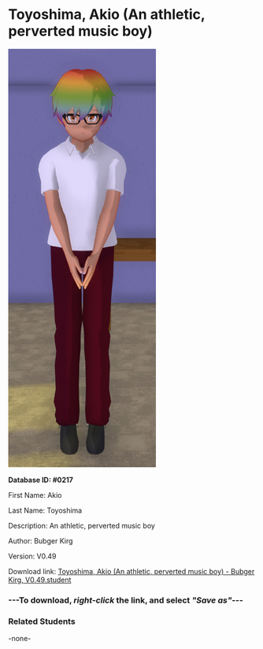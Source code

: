 # Toyoshima, Akio (An athletic, perverted music boy)

<img src="../../Files/Images/Toyoshima, Akio (An athletic, perverted music boy).png" title="Toyoshima, Akio (An athletic, perverted music boy) - Bubger Kirg, V0.49">

**Database ID: #0217**

First Name: Akio

Last Name: Toyoshima

Description: An athletic, perverted music boy

Author: Bubger Kirg

Version: V0.49

Download link: <a href="https://raw.githubusercontent.com/Arbiter1223/Daigaku-Gurashi-Custom-Students/master/Files/Student%20Files/Toyoshima%2C%20Akio%20(An%20athletic%2C%20perverted%20music%20boy)%20-%20Bubger%20Kirg%2C%20V0.49.student">Toyoshima, Akio (An athletic, perverted music boy) - Bubger Kirg, V0.49.student</a>

### ---**To download, _right-click_ the link, and select _"Save as"_**---

### Related Students

-none-

